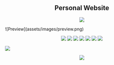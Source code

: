 <h2 align="center">Personal Website</h2>

<p align="center">
  <img src=https://ziadoua.github.io/m3-Markdown-Badges/badges/MyPortfolio/myportfolio2.svg> 
</p>
![Preview](assets/images/preview.png)

<p align="center">
  <img src="https://ziadoua.github.io/m3-Markdown-Badges/badges/CSS/css2.svg">
  <img src="https://ziadoua.github.io/m3-Markdown-Badges/badges/FontAwesome/fontawesome2.svg">
  <img src="https://ziadoua.github.io/m3-Markdown-Badges/badges/Github/github2.svg">
  <img src="https://ziadoua.github.io/m3-Markdown-Badges/badges/HTML/html2.svg">
  <img src="https://ziadoua.github.io/m3-Markdown-Badges/badges/Javascript/javascript2.svg">
  <img src="https://ziadoua.github.io/m3-Markdown-Badges/badges/React/react2.svg">
  <img src="https://ziadoua.github.io/m3-Markdown-Badges/badges/VisualStudioCode/visualstudiocode2.svg">
</p>


<img src="PUT THE LINK HERE">

<p align="center">
  <img src="https://ziadoua.github.io/m3-Markdown-Badges/badges/LicenceGPLv3/licencegplv31.svg">
</p>


